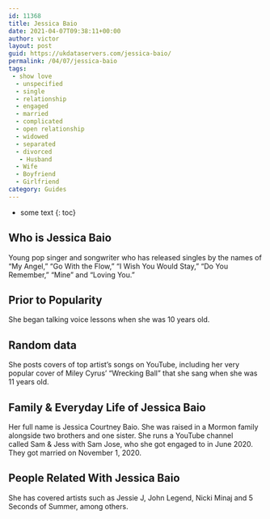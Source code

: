 ```yaml
---
id: 11368
title: Jessica Baio
date: 2021-04-07T09:38:11+00:00
author: victor
layout: post
guid: https://ukdataservers.com/jessica-baio/
permalink: /04/07/jessica-baio
tags:
 - show love
  - unspecified
  - single
  - relationship
  - engaged
  - married
  - complicated
  - open relationship
  - widowed
  - separated
  - divorced
   - Husband
  - Wife
  - Boyfriend
  - Girlfriend
category: Guides
---
```


* some text
{: toc}


## Who is Jessica Baio



Young pop singer and songwriter who has released singles by the names of &#8220;My Angel,&#8221; &#8220;Go With the Flow,&#8221; &#8220;I Wish You Would Stay,&#8221; &#8220;Do You Remember,&#8221; &#8220;Mine&#8221; and &#8220;Loving You.&#8221;

                
                
                
## Prior to Popularity



She began talking voice lessons when she was 10 years old.

                
                
                
## Random data



She posts covers of top artist&#8217;s songs on YouTube, including her very popular cover of Miley Cyrus&#8217; &#8220;Wrecking Ball&#8221; that she sang when she was 11 years old.

                
                
                
## Family & Everyday Life of Jessica Baio



Her full name is Jessica Courtney Baio. She was raised in a Mormon family alongside two brothers and one sister. She runs a YouTube channel called Sam & Jess with Sam Jose, who she got engaged to in June 2020. They got married on November 1, 2020.

                
                
                
## People Related With Jessica Baio



She has covered artists such as Jessie J, John Legend, Nicki Minaj and 5 Seconds of Summer, among others.

                
              
            
          
          
          